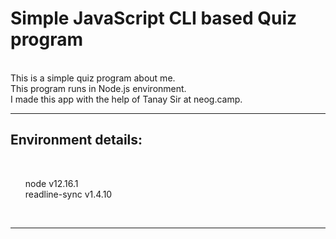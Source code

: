 <h1><b>Simple JavaScript CLI based Quiz program</b></h1><br>
This is a simple quiz program about me. <br>This program runs in Node.js
environment. <br>I made this app with the help of Tanay Sir at neog.camp.<hr>

<h2>Environment details:</h2><br>
<ul>node v12.16.1<br>
readline-sync v1.4.10</ul><br><hr>

